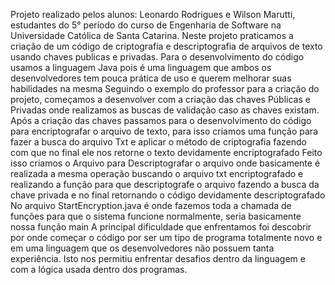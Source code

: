 Projeto realizado pelos alunos: Leonardo Rodrigues e Wilson Marutti, estudantes do 5° período do curso de Engenharia de Software na Universidade Católica de Santa Catarina. Neste projeto praticamos a criação de um código de criptografia e descriptografia de arquivos de texto usando chaves publicas e privadas. Para o desenvolvimento do código usamos a linguagem Java pois é uma linguagem que ambos os desenvolvedores tem pouca prática de uso e querem melhorar suas habilidades na mesma Seguindo o exemplo do professor para a criação do projeto, começamos a desenvolver com a criação das chaves Públicas e Privadas onde realizamos as buscas de validação caso as chaves existam. Após a criação das chaves passamos para o desenvolvimento do código para encriptografar o arquivo de texto, para isso criamos uma função para fazer a busca do arquivo Txt e aplicar o método de criptografia fazendo com que no final ele nos retorne o texto devidamente encriptografado Feito isso criamos o Arquivo para Descriptografar o arquivo onde basicamente é realizada a mesma operação buscando o arquivo txt encriptografado e realizando a função para que descriptografe o arquivo fazendo a busca da chave privada e no final retornando o código devidamente descriptografado No arquivo StartEncryption.java é onde fazemos toda a chamada de funções para que o sistema funcione normalmente, seria basicamente nossa função main A principal dificuldade que enfrentamos foi descobrir por onde começar o código por ser um tipo de programa totalmente novo e em uma linguagem que os desenvolvedores não possuem tanta experiência. Isto nos permitiu enfrentar desafios dentro da linguagem e com a lógica usada dentro dos programas.
